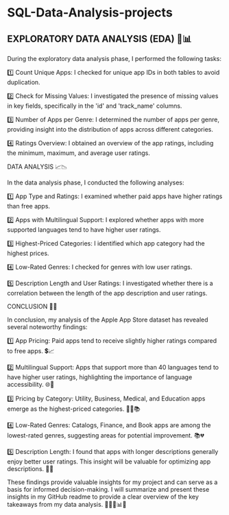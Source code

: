 # SQL-Data-Analysis-projects

## EXPLORATORY DATA ANALYSIS (EDA) 🧐📊

During the exploratory data analysis phase, I performed the following tasks:

1️⃣ Count Unique Apps: I checked for unique app IDs in both tables to avoid duplication.

2️⃣ Check for Missing Values: I investigated the presence of missing values in key fields, specifically in the 'id' and 'track_name' columns.

3️⃣ Number of Apps per Genre: I determined the number of apps per genre, providing insight into the distribution of apps across different categories.

4️⃣ Ratings Overview: I obtained an overview of the app ratings, including the minimum, maximum, and average user ratings.

DATA ANALYSIS 📈📉

In the data analysis phase, I conducted the following analyses:

1️⃣ App Type and Ratings: I examined whether paid apps have higher ratings than free apps.

2️⃣ Apps with Multilingual Support: I explored whether apps with more supported languages tend to have higher user ratings.

3️⃣ Highest-Priced Categories: I identified which app category had the highest prices.

4️⃣ Low-Rated Genres: I checked for genres with low user ratings.

5️⃣ Description Length and User Ratings: I investigated whether there is a correlation between the length of the app description and user ratings.

CONCLUSION 📝🤝

In conclusion, my analysis of the Apple App Store dataset has revealed several noteworthy findings:

1️⃣ App Pricing: Paid apps tend to receive slightly higher ratings compared to free apps. 💲📈

2️⃣ Multilingual Support: Apps that support more than 40 languages tend to have higher user ratings, highlighting the importance of language accessibility. 🌐🌟

3️⃣ Pricing by Category: Utility, Business, Medical, and Education apps emerge as the highest-priced categories. 💼🏥📚

4️⃣ Low-Rated Genres: Catalogs, Finance, and Book apps are among the lowest-rated genres, suggesting areas for potential improvement. 📚💔

5️⃣ Description Length: I found that apps with longer descriptions generally enjoy better user ratings. This insight will be valuable for optimizing app descriptions. 📝🌟

These findings provide valuable insights for my project and can serve as a basis for informed decision-making. I will summarize and present these insights in my GitHub readme to provide a clear overview of the key takeaways from my data analysis. 📄👩‍💻📊🚀





